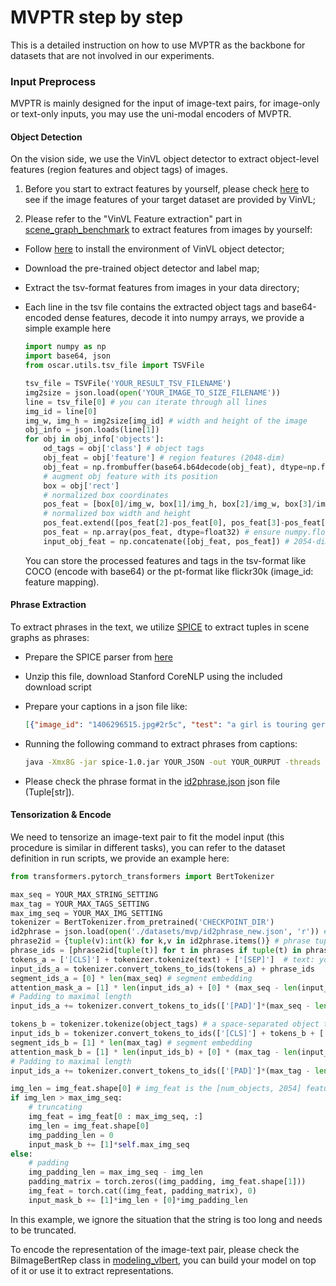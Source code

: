 # MVPTR step by step

This is a detailed instruction on how to use MVPTR as the backbone for datasets that are not involved in our experiments.

### Input Preprocess

MVPTR is mainly designed for the input of image-text pairs, for image-only or text-only inputs, you may use the uni-modal encoders of MVPTR.

#### Object Detection

On the vision side, we use the VinVL object detector to extract object-level features (region features and object tags) of images. 

1.  Before you start to extract features by yourself, please check [here](https://github.com/microsoft/Oscar/blob/master/VinVL_DOWNLOAD.md) to see if the image features of your target dataset are provided by VinVL;

2.  Please refer to the "VinVL Feature extraction" part in [scene_graph_benchmark](https://github.com/microsoft/scene_graph_benchmark) to extract features from images by yourself:

   - Follow [here](https://github.com/microsoft/scene_graph_benchmark/blob/main/INSTALL.md) to install the environment of VinVL object detector;

   - Download the pre-trained object detector and label map;

   - Extract the tsv-format features from images in your data directory;

   - Each line in the tsv file contains the extracted object tags and base64-encoded dense features, decode it into numpy arrays, we provide a simple example here
     
     ```python
     import numpy as np
     import base64, json
     from oscar.utils.tsv_file import TSVFile
     
     tsv_file = TSVFile('YOUR_RESULT_TSV_FILENAME')
     img2size = json.load(open('YOUR_IMAGE_TO_SIZE_FILENAME'))
     line = tsv_file[0] # you can iterate through all lines
     img_id = line[0]
     img_w, img_h = img2size[img_id] # width and height of the image
     obj_info = json.loads(line[1])
     for obj in obj_info['objects']:
         od_tags = obj['class'] # object tags
         obj_feat = obj['feature'] # region features (2048-dim)
         obj_feat = np.frombuffer(base64.b64decode(obj_feat), dtype=np.float32)
         # augment obj feature with its position
         box = obj['rect']
         # normalized box coordinates
         pos_feat = [box[0]/img_w, box[1]/img_h, box[2]/img_w, box[3]/img_h]
         # normalized box width and height
         pos_feat.extend([pos_feat[2]-pos_feat[0], pos_feat[3]-pos_feat[1]])
         pos_feat = np.array(pos_feat, dtype=float32) # ensure numpy.float32
         input_obj_feat = np.concatenate([obj_feat, pos_feat]) # 2054-dim
     ```

     You can store the processed features and tags in the tsv-format like COCO (encode with base64) or the pt-format like flickr30k (image_id: feature mapping).

#### Phrase Extraction

To extract phrases in the text, we utilize [SPICE](https://github.com/peteanderson80/SPICE) to extract tuples in scene graphs as phrases:

- Prepare the SPICE parser from [here](https://panderson.me/images/SPICE-1.0.zip)

- Unzip this file, download Stanford CoreNLP using the included download script

- Prepare your captions in a json file like:

  ```json
  [{"image_id": "1406296515.jpg#2r5c", "test": "a girl is touring germany.", "refs": []}, {"image_id": "1406296515.jpg#2r1e", "test": "the girl is outside.", "refs": []}]
  ```

- Running the following command to extract phrases from captions:

  ```bash
  java -Xmx8G -jar spice-1.0.jar YOUR_JSON -out YOUR_OURPUT -threads 100 -detailed
  ```

- Please check the phrase format in the [id2phrase.json](https://github.com/jxhfnsaf/MM_2668_anonymous/blob/main/datasets/mvp/id2phrase_new.json) json file (Tuple[str]).

#### Tensorization & Encode

We need to tensorize an image-text pair to fit the model input (this procedure is similar in different tasks), you can refer to the dataset definition in run scripts, we provide an example here:

```python
from transformers.pytorch_transformers import BertTokenizer

max_seq = YOUR_MAX_STRING_SETTING
max_tag = YOUR_MAX_TAGS_SETTING
max_img_seq = YOUR_MAX_IMG_SETTING
tokenizer = BertTokenizer.from_pretrained('CHECKPOINT_DIR')
id2phrase = json.load(open('./datasets/mvp/id2phrase_new.json', 'r')) # id2phrase mapping
phrase2id = {tuple(v):int(k) for k,v in id2phrase.items()} # phrase tuple to id
phrase_ids = [phrase2id[tuple(t)] for t in phrases if tuple(t) in phrase2id] # phrases: the extracted phrases of your text
tokens_a = ['[CLS]'] + tokenizer.tokenize(text) + ['[SEP]']  # text: your input text
input_ids_a = tokenizer.convert_tokens_to_ids(tokens_a) + phrase_ids
segment_ids_a = [0] * len(max_seq) # segment embedding
attention_mask_a = [1] * len(input_ids_a) + [0] * (max_seq - len(input_ids_a))# attention mask
# Padding to maximal length
input_ids_a += tokenizer.convert_tokens_to_ids(['[PAD]']*(max_seq - len(input_ids_a)))

tokens_b = tokenizer.tokenize(object_tags) # a space-separated object tags string
input_ids_b = tokenizer.convert_tokens_to_ids(['[CLS]'] + tokens_b + ['[SEP]'])
segment_ids_b = [1] * len(max_tag) # segment embedding
attention_mask_b = [1] * len(input_ids_b) + [0] * (max_tag - len(input_ids_b)) # attention mask
# Padding to maximal length
input_ids_a += tokenizer.convert_tokens_to_ids(['[PAD]']*(max_tag - len(input_ids_b)))

img_len = img_feat.shape[0] # img_feat is the [num_objects, 2054] feature
if img_len > max_img_seq:
    # truncating
    img_feat = img_feat[0 : max_img_seq, :]
    img_len = img_feat.shape[0]
    img_padding_len = 0
    input_mask_b += [1]*self.max_img_seq
else:
    # padding
    img_padding_len = max_img_seq - img_len
    padding_matrix = torch.zeros((img_padding, img_feat.shape[1]))
    img_feat = torch.cat((img_feat, padding_matrix), 0)
    input_mask_b += [1]*img_len + [0]*img_padding_len
```

In this example, we ignore the situation that the string is too long and needs to be truncated.

To encode the representation of the image-text pair, please check the BiImageBertRep class in [modeling_vlbert](https://github.com/jxhfnsaf/MM_2668_anonymous/blob/main/oscar/modeling/modeling_vlbert.py), you can build your model on top of it or use it to extract representations. 

